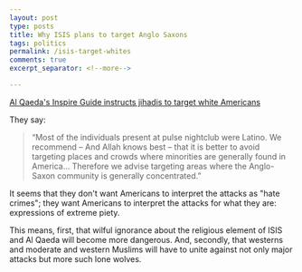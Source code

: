 ```yaml
---
layout: post
type: posts
title: Why ISIS plans to target Anglo Saxons
tags: politics
permalink: /isis-target-whites
comments: true
excerpt_separator: <!--more-->

---
```


[Al Qaeda's Inspire Guide instructs jihadis to target white Americans](http://www.foreigndesknews.com/world/us/al-qaeda-jihadis-target-white-americans-avoid-minorities-us-mislabels-attacks-hate-crime/)

They say: 

>“Most of the individuals present at pulse nightclub were Latino. We recommend – And Allah knows best – that it is better to avoid targeting places and crowds where minorities are generally found in America... Therefore we advise targeting areas where the Anglo-Saxon community is generally concentrated.”

It seems that they don't want Americans to interpret the attacks as "hate crimes"; they want Americans to interpret the attacks for what they are: expressions of extreme piety. 

<!--more-->

This means, first, that wilful ignorance about the religious element of ISIS and Al Qaeda will become more dangerous. And, secondly, that westerns and moderate and western Muslims will have to unite against not only major attacks but more such lone wolves. 

